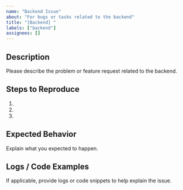 ```yaml
---
name: "Backend Issue"
about: "For bugs or tasks related to the backend"
title: "[Backend] "
labels: ["backend"]
assignees: []
---
```


## Description
Please describe the problem or feature request related to the backend.

## Steps to Reproduce
1.
2.
3.

## Expected Behavior
Explain what you expected to happen.

## Logs / Code Examples
If applicable, provide logs or code snippets to help explain the issue.
